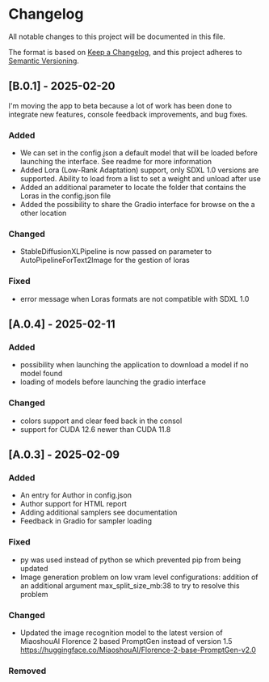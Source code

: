 # Changelog

All notable changes to this project will be documented in this file.

The format is based on [Keep a Changelog](https://keepachangelog.com/en/1.1.0/),
and this project adheres to [Semantic Versioning](https://semver.org/spec/v2.0.0.html).

## [B.0.1] - 2025-02-20
I'm moving the app to beta because a lot of work has been done to integrate new features, console feedback improvements, and bug fixes.
### Added
- We can set in the config.json a default model that will be loaded before launching the interface. See readme for more information
- Added Lora (Low-Rank Adaptation) support, only SDXL 1.0 versions are supported. Ability to load from a list to set a weight and unload after use
- Added an additional parameter to locate the folder that contains the Loras in the config.json file
- Added the possibility to share the Gradio interface for browse on the a other location

### Changed
- StableDiffusionXLPipeline is now passed on parameter to  AutoPipelineForText2Image for the gestion of loras

### Fixed
- error message when Loras formats are not compatible with SDXL 1.0

## [A.0.4] - 2025-02-11
### Added
- possibility when launching the application to download a model if no model found
- loading of models before launching the gradio interface

### Changed
- colors support and clear feed back in the consol
- support for CUDA 12.6 newer than CUDA 11.8

## [A.0.3] - 2025-02-09

### Added

- An entry for Author in config.json
- Author support for HTML report
- Adding additional samplers see documentation
- Feedback in Gradio for sampler loading


### Fixed

- py was used instead of python se which prevented pip from being updated
- Image generation problem on low vram level configurations: addition of an additional argument max_split_size_mb:38 to try to resolve this problem

### Changed

- Updated the image recognition model to the latest version of MiaoshouAI Florence 2 based PromptGen instead of version 1.5
https://huggingface.co/MiaoshouAI/Florence-2-base-PromptGen-v2.0

### Removed
